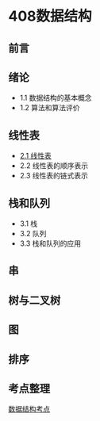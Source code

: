 # 408数据结构



## 前言

## 绪论

* 1.1 数据结构的基本概念
* 1.2 算法和算法评价

## 线性表

* [2.1 线性表](2.1线性表.md)
* 2.2 线性表的顺序表示
* 2.3 线性表的链式表示

## 栈和队列

* 3.1 栈
* 3.2 队列
* 3.3 栈和队列的应用

## 串

## 树与二叉树

## 图

## 排序

## 考点整理

[数据结构考点](数据结构考点.md)



